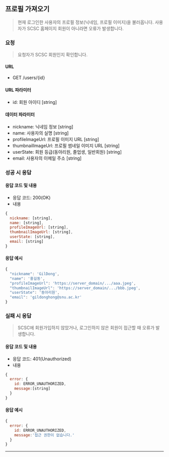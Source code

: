 ## 프로필 가져오기
> 현재 로그인한 사용자의 프로필 정보(닉네임, 프로필 이미지)을 불러옵니다. 사용자가 SCSC 홈페이지 회원이 아니라면 오류가 발생합니다.

### 요청
> 요청자가 SCSC 회원인지 확인합니다.

#### URL
* GET /users/{id}

#### URL 파라미터
* id: 회원 아이디 [string]

#### 데이터 파라미터
* nickname: 닉네임 정보 [string]
* name: 사용자의 실명 [string]
* profileImageUrl: 프로필 이미지 URL [string]
* thumbnailImageUrl: 프로필 썸네일 이미지 URL [string]
* userState: 회원 등급(동아리원, 졸업생, 일반회원) [string]
* email: 사용자의 이메일 주소 [string]

### 성공 시 응답

#### 응답 코드 및 내용
* 응답 코드: 200(OK)
* 내용
``` Javascript
{
  nickname: [string],
  name: [string],
  profileImageUrl: [string],
  thumbnailImageUrl: [string],
  userState: [string],
  email: [string]
}
```

#### 응답 예시
``` Javascript
{
  "nickname": 'GilDong',
  "name": '홍길동',
  "profileImageUrl": 'https://server_domain/.../aaa.jpeg',
  "thumbnailImageUrl": 'https://server_domain/.../bbb.jpeg',
  "userState": '동아리원',
  "email": 'gildonghong@snu.ac.kr'
}
```

### 실패 시 응답
> SCSC에 회원가입하지 않았거나, 로그인하지 않은 회원이 접근할 때 오류가 발생합니다.

#### 응답 코드 및 내용
* 응답 코드: 401(Unauthorized)
* 내용
``` Javascript
{
  error: {
    id: ERROR_UNAUTHORIZED,
    message:[string]
  }
}
```

#### 응답 예시
``` Javascript
{
  error: {
    id: ERROR_UNAUTHORIZED,
    message:'접근 권한이 없습니다.'
  }
}
```
------------

